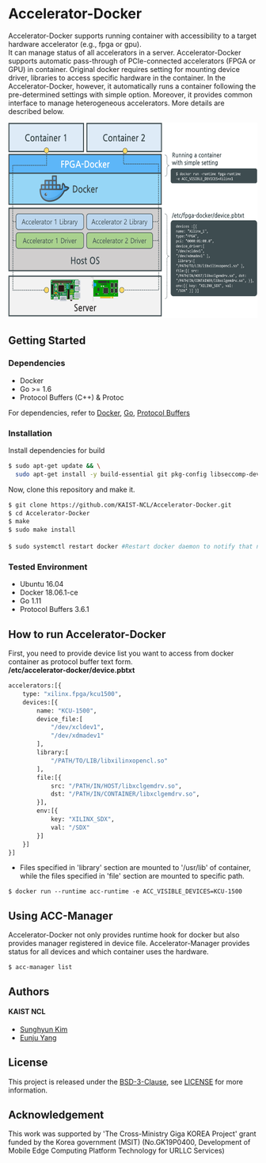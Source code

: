 # Accelerator-Docker

Accelerator-Docker supports running container with accessibility to a target hardware accelerator (e.g., fpga or gpu).  
It can manage status of all accelerators in a server.
Accelerator-Docker supports automatic pass-through of PCIe-connected accelerators (FPGA or GPU) in container. Original docker requires setting for mounting device driver, libraries to access specific hardware in the container. In the Accelerator-Docker, however, it automatically runs a container following the pre-determined settings with simple option. Moreover, it provides common interface to manage heterogeneous accelerators. More details are described below.

<p align="center">
 <img src="images/Accelerator-Docker.png" alt="drawing" width="600" height="396"/>
</p>

## Getting Started
### Dependencies
- Docker
- Go >= 1.6
- Protocol Buffers (C++) & Protoc

For dependencies, refer to [Docker](https://docs.docker.com/install/linux/docker-ce/ubuntu/#set-up-the-repository), [Go](https://golang.org/dl/), [Protocol Buffers](https://github.com/protocolbuffers/protobuf/blob/master/src/README.md) 

### Installation
Install dependencies for build
```bash
$ sudo apt-get update && \
  sudo apt-get install -y build-essential git pkg-config libseccomp-dev libcap-dev libpci-dev libapparmor-dev libselinux1-dev
```
Now, clone this repository and make it.
```bash
$ git clone https://github.com/KAIST-NCL/Accelerator-Docker.git
$ cd Accelerator-Docker
$ make
$ sudo make install

$ sudo systemctl restart docker #Restart docker daemon to notify that new runtime is added
```

### Tested Environment
- Ubuntu 16.04
- Docker 18.06.1-ce
- Go 1.11
- Protocol Buffers 3.6.1

## How to run Accelerator-Docker
First, you need to provide device list you want to access from docker container as protocol buffer text form.  
**/etc/accelerator-docker/device.pbtxt**
```protobuf
accelerators:[{
    type: "xilinx.fpga/kcu1500",
    devices:[{
        name: "KCU-1500",
        device_file:[
            "/dev/xcldev1",
            "/dev/xdmadev1"
        ],
        library:[
            "/PATH/TO/LIB/libxilinxopencl.so"
        ],
        file:[{
            src: "/PATH/IN/HOST/libxclgemdrv.so",
            dst: "/PATH/IN/CONTAINER/libxclgemdrv.so",
        }],
        env:[{
            key: "XILINX_SDX",
            val: "/SDX"
        }]
    }]
}]
```
- Files specified in 'library' section are mounted to '/usr/lib' of container, while the files specified in 'file' section are mounted to specific path.

```
$ docker run --runtime acc-runtime -e ACC_VISIBLE_DEVICES=KCU-1500
```

## Using ACC-Manager
Accelerator-Docker not only provides runtime hook for docker but also provides manager registered in device file.
Accelerator-Manager provides status for all devices and which container uses the hardware.

```
$ acc-manager list
```


## Authors
#### KAIST NCL
* [Sunghyun Kim](https://github.com/cqbqdd11519)
* [Eunju Yang](https://github.com/EunjuYang)

## License
This project is released under the [BSD-3-Clause](https://opensource.org/licenses/BSD-3-Clause), see [LICENSE](LICENSE) for more information.

## Acknowledgement
This work was supported by 'The Cross-Ministry Giga KOREA Project' grant funded by the Korea government (MSIT) (No.GK19P0400, Development of Mobile Edge Computing Platform Technology for URLLC Services)
